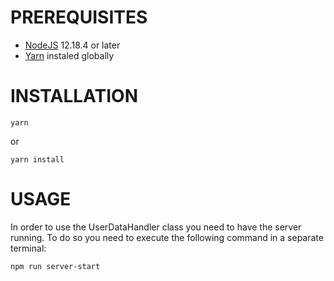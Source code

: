 # PREREQUISITES

* [NodeJS](https://nodejs.org/en/) 12.18.4 or later
* [Yarn](https://www.npmjs.com/package/yarn) instaled globally

# INSTALLATION

```
yarn
```

or

```
yarn install
```

# USAGE

In order to use the UserDataHandler class you need to have the server running.
To do so you need to execute the following command in a separate terminal:
```
npm run server-start
```
